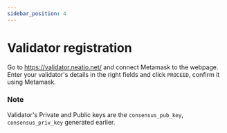 ```yaml
---
sidebar_position: 4
---
```


# Validator registration

Go to https://validator.neatio.net/ and connect Metamask to the webpage.  
Enter your validator's details  in the right fields and click `PROCEED`, confirm it using Metamask. 

### Note
Validator's Private and Public keys are the   `consensus_pub_key`,  `consensus_priv_key`  generated earlier.



